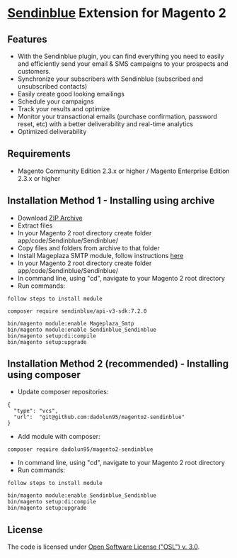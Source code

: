 # [Sendinblue](http://sendinblue.com/) Extension for Magento 2

## Features
  * With the Sendinblue plugin, you can find everything you need to easily and efficiently send your email & SMS campaigns to your prospects and customers.
  * Synchronize your subscribers with Sendinblue (subscribed and unsubscribed contacts)
  * Easily create good looking emailings
  * Schedule your campaigns
  * Track your results and optimize
  * Monitor your transactional emails (purchase confirmation, password reset, etc) with a better deliverability and real-time analytics
  * Optimized deliverability

## Requirements
  * Magento Community Edition 2.3.x or higher / Magento Enterprise Edition 2.3.x or higher
  

## Installation Method 1 - Installing using archive
  * Download [ZIP Archive](https://github.com/dadolun95/magento2-sendinblue/archive/master.zip)
  * Extract files
  * In your Magento 2 root directory create folder app/code/Sendinblue/Sendinblue/
  * Copy files and folders from archive to that folder
  * Install Mageplaza SMTP module, follow instructions [here](https://github.com/mageplaza/magento-2-smtp)
  * In your Magento 2 root directory create folder app/code/Sendinblue/Sendinblue/
  * In command line, using "cd", navigate to your Magento 2 root directory
  * Run commands:
```
follow steps to install module 

composer require sendinblue/api-v3-sdk:7.2.0

bin/magento module:enable Mageplaza_Smtp
bin/magento module:enable Sendinblue_Sendinblue
bin/magento setup:di:compile
bin/magento setup:upgrade
```

## Installation Method 2 (recommended) - Installing using composer
  * Update composer repositories:
```
{
  "type": "vcs",
  "url":  "git@github.com:dadolun95/magento2-sendinblue"
}
```
  * Add module with composer:
```
composer require dadolun95/magento2-sendinblue
```
  * In command line, using "cd", navigate to your Magento 2 root directory
  * Run commands:
```
follow steps to install module 

bin/magento module:enable Sendinblue_Sendinblue
bin/magento setup:di:compile
bin/magento setup:upgrade
```

## License
The code is licensed under [Open Software License ("OSL") v. 3.0](http://opensource.org/licenses/osl-3.0.php).